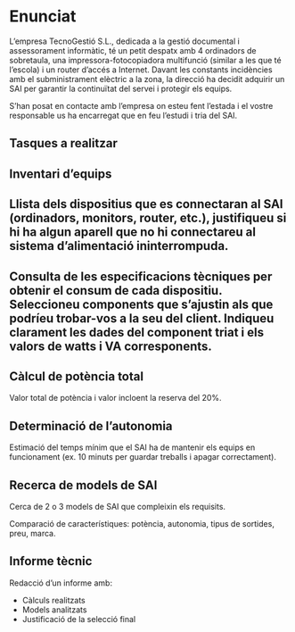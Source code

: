 # Enunciat

L’empresa TecnoGestió S.L., dedicada a la gestió documental i assessorament informàtic, té un petit despatx amb 4 ordinadors de sobretaula, una impressora-fotocopiadora multifunció (similar a les que té l’escola) i un router d’accés a Internet. Davant les constants incidències amb el subministrament elèctric a la zona, la direcció ha decidit adquirir un SAI per garantir la continuïtat del servei i protegir els equips.

S’han posat en contacte amb l’empresa on esteu fent l’estada i el vostre responsable us ha encarregat que en feu l’estudi i tria del SAI.

## Tasques a realitzar

## Inventari d’equips

## Llista dels dispositius que es connectaran al SAI (ordinadors, monitors, router, etc.), justifiqueu si hi ha algun aparell que no hi connectareu al sistema d’alimentació ininterrompuda.

## Consulta de les especificacions tècniques per obtenir el consum de cada dispositiu. Seleccioneu components que s’ajustin als que podríeu trobar-vos a la seu del client. Indiqueu clarament les dades del component triat i els valors de watts i VA corresponents.

## Càlcul de potència total

Valor total de potència i valor incloent la reserva del 20%.

## Determinació de l’autonomia

Estimació del temps mínim que el SAI ha de mantenir els equips en funcionament (ex. 10 minuts per guardar treballs i apagar correctament).

## Recerca de models de SAI

Cerca de 2 o 3 models de SAI que compleixin els requisits.

Comparació de característiques: potència, autonomia, tipus de sortides, preu, marca.

## Informe tècnic

Redacció d’un informe amb:  
- Càlculs realitzats  
- Models analitzats  
- Justificació de la selecció final



